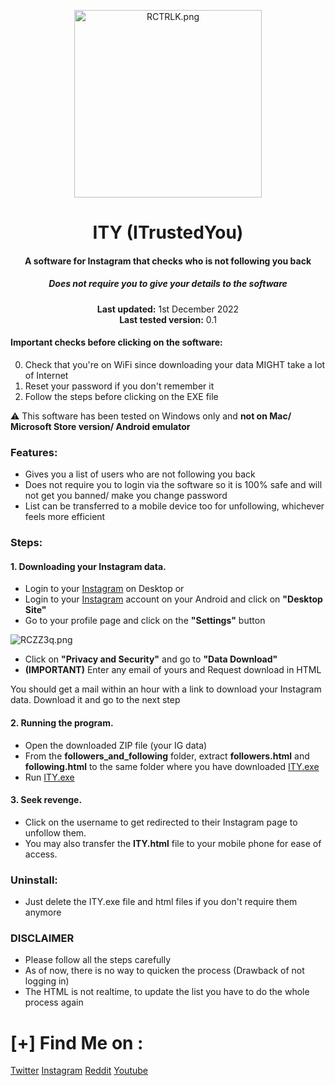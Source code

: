 <center>
    <p align="center"><a target="_blank" href="https://www.instagram.com/jj4giya"><img src="https://i1.lensdump.com/i/RCTRLK.png" alt="RCTRLK.png" border="0" width="300" /></a></p>
    <h1 align="center">ITY (ITrustedYou)</h1>
    <h4 align="center">A software for <strong>Instagram</strong> that checks who is not following you back</h4>
    <h5 align="center">Does not require you to give your details to the software</h5>
    <p align="center">
        <strong>Last updated:</strong> 1st December 2022<br>
        <strong>Last tested version:</strong> 0.1
    </p> 
</center>

#### Important checks before clicking on the software:

0. Check that you're on WiFi since downloading your data MIGHT take a lot of Internet
1. Reset your password if you don't remember it
2. Follow the steps before clicking on the EXE file

:warning: This software has been tested on Windows only and **not on Mac/ Microsoft Store version/ Android emulator**

### Features:

- Gives you a list of users who are not following you back
- Does not require you to login via the software so it is 100% safe and will not get you banned/ make you change password
- List can be transferred to a mobile device too for unfollowing, whichever feels more efficient

### Steps:

#### 1. Downloading your Instagram data.
- Login to your [Instagram](https://www.instagram.com) on Desktop
or
- Login to your [Instagram](https://www.instagram.com) account on your Android and click on **"Desktop Site"**
- Go to your profile page and click on the **"Settings"** button
<img src="https://i1.lensdump.com/i/RCZZ3q.png" alt="RCZZ3q.png" border="0" />

- Click on **"Privacy and Security"** and go to **"Data Download"**
- **(IMPORTANT)** Enter any email of yours and Request download in HTML 

You should get a mail within an hour with a link to download your Instagram data. Download it and go to the next step

#### 2. Running the program.
- Open the downloaded ZIP file (your IG data)
- From the **followers_and_following** folder, extract **followers.html** and **following.html** to the same folder where you have downloaded [ITY.exe](https://github.com/jj4giya/ity/raw/main/ITY.exe)
- Run [ITY.exe](https://github.com/jj4giya/ity/raw/main/ITY.exe)

#### 3. Seek revenge.
- Click on the username to get redirected to their Instagram page to unfollow them.
- You may also transfer the **ITY.html** file to your mobile phone for ease of access.
  
### Uninstall:

- Just delete the ITY.exe file and html files if you don't require them anymore

### DISCLAIMER

- Please follow all the steps carefully
- As of now, there is no way to quicken the process (Drawback of not logging in)
- The HTML is not realtime, to update the list you have to do the whole process again

# [+] Find Me on :

[Twitter](https://twitter.com/jj4giya)
[Instagram](https://www.instagram.com/jj4giya/)
[Reddit](https://www.reddit.com/user/jj4giya)
[Youtube](https://www.youtube.com/channel/UCG8YgzTPkf2_fHzCevN5j6w)
